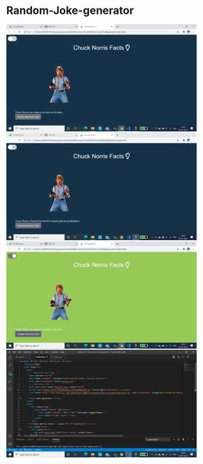 # Random-Joke-generator
![](img/dark.png)
![](img/dark2.png)
![](img/light.png)
![](img/editor.png)
